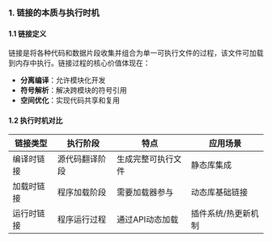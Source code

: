 ### 1. 链接的本质与执行时机
#### 1.1 链接定义
链接是将各种代码和数据片段收集并组合为单一可执行文件的过程，该文件可加载到内存中执行。链接过程的核心价值体现在：
- **分离编译**：允许模块化开发
- **符号解析**：解决跨模块的符号引用
- **空间优化**：实现代码共享和复用

#### 1.2 执行时机对比
| 链接类型     | 执行阶段         | 特点                          | 应用场景              |
|--------------|------------------|-----------------------------|---------------------|
| 编译时链接   | 源代码翻译阶段   | 生成完整可执行文件            | 静态库集成          |
| 加载时链接   | 程序加载阶段     | 需要加载器参与                | 动态库基础链接      |
| 运行时链接   | 程序运行过程     | 通过API动态加载              | 插件系统/热更新机制 |
